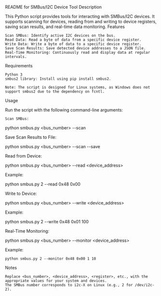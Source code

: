 README for SMBus/I2C Device Tool
Description

This Python script provides tools for interacting with SMBus/I2C devices. It supports scanning for devices, reading from and writing to device registers, saving scan results, and real-time data monitoring.
Features

    Scan SMBus: Identify active I2C devices on the bus.
    Read Data: Read a byte of data from a specific device register.
    Write Data: Write a byte of data to a specific device register.
    Save Scan Results: Save detected device addresses to a JSON file.
    Real-Time Monitoring: Continuously read and display data at regular intervals.

Requirements

    Python 3
    smbus2 library: Install using pip install smbus2.

    Note: The script is designed for Linux systems, as Windows does not support smbus2 due to the dependency on fcntl.

Usage

Run the script with the following command-line arguments:

    Scan SMBus:

python smbus.py <bus_number> --scan

Save Scan Results to File:

python smbus.py <bus_number> --scan --save <filename>

Read from Device:

python smbus.py <bus_number> --read <device_address> <register>

Example:

python smbus.py 2 --read 0x48 0x00

Write to Device:

python smbus.py <bus_number> --write <device_address> <register> <data>

Example:

python smbus.py 2 --write 0x48 0x01 100

Real-Time Monitoring:

python smbus.py <bus_number> --monitor <device_address> <register> <interval> <duration>

Example:

    python smbus.py 2 --monitor 0x48 0x00 1 10

Notes

    Replace <bus_number>, <device_address>, <register>, etc., with the appropriate values for your system and devices.
    The SMBus number corresponds to i2c-X on Linux (e.g., 2 for /dev/i2c-2).

